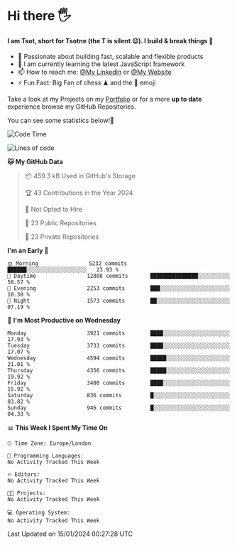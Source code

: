 # Hi there :raised_hand_with_fingers_splayed:
#### I am Tsot, short for Tsotne (the T is silent :wink:). I build & break things :space_invader:
- :telescope: Passionate about building fast, scalable and flexible products
- :seedling: I am currently learning the latest JavaScript framework 
- :mailbox: How to reach me: [@My LinkedIn](https://www.linkedin.com/in/tsotne-gvadzabia/) or [@My Website](https://tsotne.co.uk/contact)
- :zap: Fun Fact: Big Fan of chess ♟ and the 👾 emoji

Take a look at my Projects on my [Portfolio](https://tsotne.co.uk/) or for a more **up to date** experience browse my GitHub Repositories.

You can see some statistics below!:space_invader:
<!--START_SECTION:waka-->
![Code Time](http://img.shields.io/badge/Code%20Time-761%20hrs%202%20mins-blue)

![Lines of code](https://img.shields.io/badge/From%20Hello%20World%20I%27ve%20Written-8.5%20million%20lines%20of%20code-blue)

**🐱 My GitHub Data** 

> 📦 459.3 kB Used in GitHub's Storage 
 > 
> 🏆 43 Contributions in the Year 2024
 > 
> 🚫 Not Opted to Hire
 > 
> 📜 23 Public Repositories 
 > 
> 🔑 23 Private Repositories 
 > 
**I'm an Early 🐤** 

```text
🌞 Morning                5232 commits        ██████░░░░░░░░░░░░░░░░░░░   23.93 % 
🌆 Daytime                12808 commits       ███████████████░░░░░░░░░░   58.57 % 
🌃 Evening                2253 commits        ███░░░░░░░░░░░░░░░░░░░░░░   10.30 % 
🌙 Night                  1573 commits        ██░░░░░░░░░░░░░░░░░░░░░░░   07.19 % 
```
📅 **I'm Most Productive on Wednesday** 

```text
Monday                   3921 commits        ████░░░░░░░░░░░░░░░░░░░░░   17.93 % 
Tuesday                  3733 commits        ████░░░░░░░░░░░░░░░░░░░░░   17.07 % 
Wednesday                4594 commits        █████░░░░░░░░░░░░░░░░░░░░   21.01 % 
Thursday                 4356 commits        █████░░░░░░░░░░░░░░░░░░░░   19.92 % 
Friday                   3480 commits        ████░░░░░░░░░░░░░░░░░░░░░   15.92 % 
Saturday                 836 commits         █░░░░░░░░░░░░░░░░░░░░░░░░   03.82 % 
Sunday                   946 commits         █░░░░░░░░░░░░░░░░░░░░░░░░   04.33 % 
```


📊 **This Week I Spent My Time On** 

```text
🕑︎ Time Zone: Europe/London

💬 Programming Languages: 
No Activity Tracked This Week

🔥 Editors: 
No Activity Tracked This Week

🐱‍💻 Projects: 
No Activity Tracked This Week

💻 Operating System: 
No Activity Tracked This Week
```


 Last Updated on 15/01/2024 00:27:28 UTC
<!--END_SECTION:waka-->
